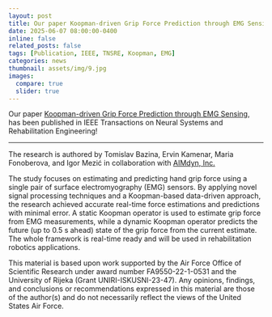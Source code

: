 ```yaml
---
layout: post
title: Our paper Koopman-driven Grip Force Prediction through EMG Sensing is published in IEEE TNSRE!
date: 2025-06-07 08:00:00-0400
inline: false
related_posts: false
tags: [Publication, IEEE, TNSRE, Koopman, EMG]
categories: news
thumbnail: assets/img/9.jpg
images:
  compare: true
  slider: true
---
```


Our paper <a href="https://ieeexplore.ieee.org/document/11021574">Koopman-driven Grip Force Prediction through EMG Sensing</a>, has been published in IEEE Transactions on Neural Systems and Rehabilitation Engineering!

---

The research is authored by Tomislav Bazina, Ervin Kamenar, Maria Fonoberova, and Igor Mezić in collaboration with <a href="https://aimdyn.com/">AIMdyn, Inc.</a>

The study focuses on estimating and predicting hand grip force using a single pair of surface electromyography (EMG) sensors. By applying novel signal processing techniques and a Koopman-based data-driven approach, the research achieved accurate real-time force estimations and predictions with minimal error. A static Koopman operator is used to estimate grip force from EMG measurements, while a dynamic Koopman operator predicts the future (up to 0.5 s ahead) state of the grip force from the current estimate. The whole framework is real-time ready and will be used in rehabilitation robotics applications.

This material is based upon work supported by the Air Force Office of Scientific Research under award number FA9550-22-1-0531 and the University of Rijeka (Grant UNIRI-ISKUSNI-23-47). Any opinions, findings, and conclusions or recommendations expressed in this material are those of the author(s) and do not necessarily reflect the views of the United States Air Force.
